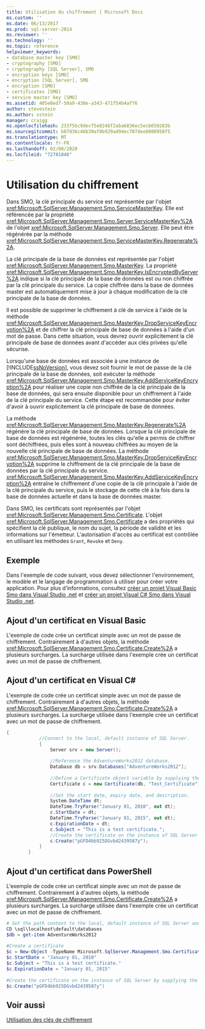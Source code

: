 ```yaml
---
title: Utilisation du chiffrement | Microsoft Docs
ms.custom: ''
ms.date: 06/13/2017
ms.prod: sql-server-2014
ms.reviewer: ''
ms.technology: ''
ms.topic: reference
helpviewer_keywords:
- database master key [SMO]
- cryptography [SMO]
- cryptography [SQL Server], SMO
- encryption keys [SMO]
- encryption [SQL Server], SMO
- encryption [SMO]
- certificates [SMO]
- service master key [SMO]
ms.assetid: 405e0ed7-50a9-430e-a343-471f54b4af76
author: stevestein
ms.author: sstein
manager: craigg
ms.openlocfilehash: 233f5bc9decf5e8246f2aba6836ec5ecb650283b
ms.sourcegitcommit: b87d36c46b39af8b929ad94ec707dee8800950f5
ms.translationtype: MT
ms.contentlocale: fr-FR
ms.lasthandoff: 02/08/2020
ms.locfileid: "72781846"
---
```

# <a name="using-encryption"></a>Utilisation du chiffrement
  Dans SMO, la clé principale du service est représentée par l'objet <xref:Microsoft.SqlServer.Management.Smo.ServiceMasterKey>. Elle est référencée par la propriété <xref:Microsoft.SqlServer.Management.Smo.Server.ServiceMasterKey%2A> de l'objet <xref:Microsoft.SqlServer.Management.Smo.Server>. Elle peut être régénérée par la méthode <xref:Microsoft.SqlServer.Management.Smo.ServiceMasterKey.Regenerate%2A>.  
  
 La clé principale de la base de données est représentée par l'objet <xref:Microsoft.SqlServer.Management.Smo.MasterKey>. La propriété <xref:Microsoft.SqlServer.Management.Smo.MasterKey.IsEncryptedByServer%2A> indique si la clé principale de la base de données est ou non chiffrée par la clé principale du service. La copie chiffrée dans la base de données master est automatiquement mise à jour à chaque modification de la clé principale de la base de données.  
  
 Il est possible de supprimer le chiffrement à clé de service à l'aide de la méthode <xref:Microsoft.SqlServer.Management.Smo.MasterKey.DropServiceKeyEncryption%2A> et de chiffrer la clé principale de base de données à l'aide d'un mot de passe. Dans cette situation, vous devrez ouvrir explicitement la clé principale de base de données avant d'accéder aux clés privées qu'elle sécurise.  
  
 Lorsqu'une base de données est associée à une instance de [!INCLUDE[ssNoVersion](../../../includes/ssnoversion-md.md)], vous devez soit fournir le mot de passe de la clé principale de la base de données, soit exécuter la méthode <xref:Microsoft.SqlServer.Management.Smo.MasterKey.AddServiceKeyEncryption%2A> pour réaliser une copie non chiffrée de la clé principale de la base de données, qui sera ensuite disponible pour un chiffrement à l'aide de la clé principale du service. Cette étape est recommandée pour éviter d'avoir à ouvrir explicitement la clé principale de base de données.  
  
 La méthode <xref:Microsoft.SqlServer.Management.Smo.MasterKey.Regenerate%2A> régénère la clé principale de base de données. Lorsque la clé principale de base de données est régénérée, toutes les clés qu'elle a permis de chiffrer sont déchiffrées, puis elles sont à nouveau chiffrées au moyen de la nouvelle clé principale de base de données. La méthode <xref:Microsoft.SqlServer.Management.Smo.MasterKey.DropServiceKeyEncryption%2A> supprime le chiffrement de la clé principale de la base de données par la clé principale du service. 
  <xref:Microsoft.SqlServer.Management.Smo.MasterKey.AddServiceKeyEncryption%2A> entraîne le chiffrement d'une copie de la clé principale à l'aide de la clé principale du service, puis le stockage de cette clé à la fois dans la base de données actuelle et dans la base de données master.  
  
 Dans SMO, les certificats sont représentés par l'objet <xref:Microsoft.SqlServer.Management.Smo.Certificate>. L'objet <xref:Microsoft.SqlServer.Management.Smo.Certificate> a des propriétés qui spécifient la clé publique, le nom du sujet, la période de validité et les informations sur l'émetteur. L'autorisation d'accès au certificat est contrôlée en utilisant les méthodes `Grant`, `Revoke` et `Deny`.  
  
## <a name="example"></a>Exemple  
 Dans l'exemple de code suivant, vous devez sélectionner l'environnement, le modèle et le langage de programmation à utiliser pour créer votre application. Pour plus d’informations, consultez [créer un projet Visual Basic Smo dans Visual Studio .net](../../../database-engine/dev-guide/create-a-visual-basic-smo-project-in-visual-studio-net.md) et [créer un projet Visual C&#35; Smo dans Visual Studio .net](../how-to-create-a-visual-csharp-smo-project-in-visual-studio-net.md).  
  
## <a name="adding-a-certificate-in-visual-basic"></a>Ajout d'un certificat en Visual Basic  
 L'exemple de code crée un certificat simple avec un mot de passe de chiffrement. Contrairement à d'autres objets, la méthode <xref:Microsoft.SqlServer.Management.Smo.Certificate.Create%2A> a plusieurs surcharges. La surcharge utilisée dans l'exemple crée un certificat avec un mot de passe de chiffrement.  
  
<!-- TODO: review snippet reference  [!CODE [SMO How to#SMO_VBCertificate1](SMO How to#SMO_VBCertificate1)]  -->  
  
## <a name="adding-a-certificate-in-visual-c"></a>Ajout d'un certificat en Visual C#  
 L'exemple de code crée un certificat simple avec un mot de passe de chiffrement. Contrairement à d'autres objets, la méthode <xref:Microsoft.SqlServer.Management.Smo.Certificate.Create%2A> a plusieurs surcharges. La surcharge utilisée dans l'exemple crée un certificat avec un mot de passe de chiffrement.  
  
```csharp
{  
            //Connect to the local, default instance of SQL Server.   
            {  
                Server srv = new Server();  
  
                //Reference the AdventureWorks2012 database.   
                Database db = srv.Databases["AdventureWorks2012"];  
  
                //Define a Certificate object variable by supplying the parent database and name in the constructor.   
                Certificate c = new Certificate(db, "Test_Certificate");  
  
                //Set the start date, expiry date, and description.   
                System.DateTime dt;  
                DateTime.TryParse("January 01, 2010", out dt);  
                c.StartDate = dt;  
                DateTime.TryParse("January 01, 2015", out dt);  
                c.ExpirationDate = dt;  
                c.Subject = "This is a test certificate.";  
                //Create the certificate on the instance of SQL Server by supplying the certificate password argument.   
                c.Create("pGFD4bb925DGvbd2439587y");  
            }  
        }   
```  
  
## <a name="adding-a-certificate-in-powershell"></a>Ajout d'un certificat dans PowerShell  
 L'exemple de code crée un certificat simple avec un mot de passe de chiffrement. Contrairement à d'autres objets, la méthode <xref:Microsoft.SqlServer.Management.Smo.Certificate.Create%2A> a plusieurs surcharges. La surcharge utilisée dans l'exemple crée un certificat avec un mot de passe de chiffrement.  
  
```powershell
# Set the path context to the local, default instance of SQL Server and get a reference to AdventureWorks2012  
CD \sql\localhost\default\databases  
$db = get-item AdventureWorks2012  
  
#Create a certificate
$c = New-Object -TypeName Microsoft.SqlServer.Management.Smo.Certificate -ArgumentList $db, "Test_Certificate"  
$c.StartDate = "January 01, 2010"  
$c.Subject = "This is a test certificate."  
$c.ExpirationDate = "January 01, 2015"  
  
#Create the certificate on the instance of SQL Server by supplying the certificate password argument.  
$c.Create("pGFD4bb925DGvbd2439587y")
```  
  
## <a name="see-also"></a>Voir aussi  
 [Utilisation des clés de chiffrement](using-encryption.md)  
